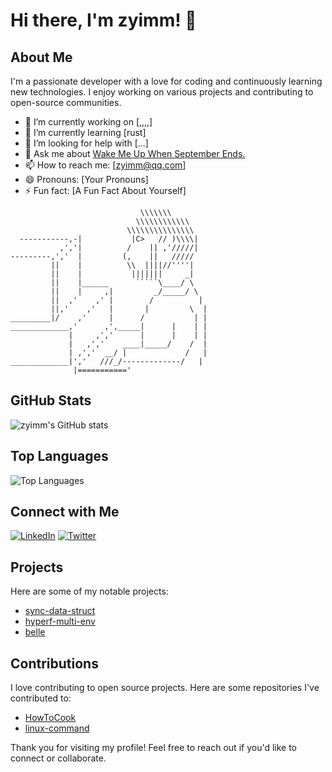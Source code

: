 # Hi there, I'm zyimm! 👋

## About Me


I'm a passionate developer with a love for coding and continuously learning new technologies. I enjoy working on various projects and contributing to open-source communities.

- 🔭 I’m currently working on [,,,,]
- 🌱 I’m currently learning [rust]
- 🤔 I’m looking for help with [...]
- 💬 Ask me about [Wake Me Up When September Ends.](https://www.zyimm.com/)
- 📫 How to reach me: [zyimm@qq.com]
- 😄 Pronouns: [Your Pronouns]
- ⚡ Fun fact: [A Fun Fact About Yourself]

```
                             \\\\\\\
                            \\\\\\\\\\\\
                          \\\\\\\\\\\\\\\
  -----------,-|           |C>   // )\\\\|
           ,','|          /    || ,'/////|
---------,','  |         (,    ||   /////
         ||    |          \\  ||||//''''|
         ||    |           |||||||     _|
         ||    |______      `````\____/ \
         ||    |     ,|         _/_____/ \
         ||  ,'    ,' |        /          |
         ||,'    ,'   |       |         \  |
_________|/    ,'     |      /           | |
_____________,'      ,',_____|      |    | |
             |     ,','      |      |    | |
             |   ,','    ____|_____/    /  |
             | ,','  __/ |             /   |
_____________|','   ///_/-------------/   |
              |==========='
```

## GitHub Stats

![zyimm's GitHub stats](https://github-readme-stats.vercel.app/api?username=zyimm&show_icons=true&theme=radical)

## Top Languages

![Top Languages](https://github-readme-stats.vercel.app/api/top-langs/?username=zyimm&layout=compact&theme=radical)

## Connect with Me

[![LinkedIn](https://img.shields.io/badge/LinkedIn-0077B5?style=for-the-badge&logo=linkedin&logoColor=white)](https://www.linkedin.com/in/yourprofile)
[![Twitter](https://img.shields.io/badge/Twitter-1DA1F2?style=for-the-badge&logo=twitter&logoColor=white)](https://twitter.com/yourprofile)

## Projects

Here are some of my notable projects:

- [sync-data-struct](https://github.com/zyimm/sync-data-struct)
- [hyperf-multi-env](https://github.com/zyimm/hyperf-multi-env)
- [belle](https://github.com/zyimm/belle)

## Contributions

I love contributing to open source projects. Here are some repositories I've contributed to:

- [HowToCook](https://github.com/Anduin2017/HowToCook)
- [linux-command](https://github.com/jaywcjlove/linux-command)

Thank you for visiting my profile! Feel free to reach out if you'd like to connect or collaborate.
